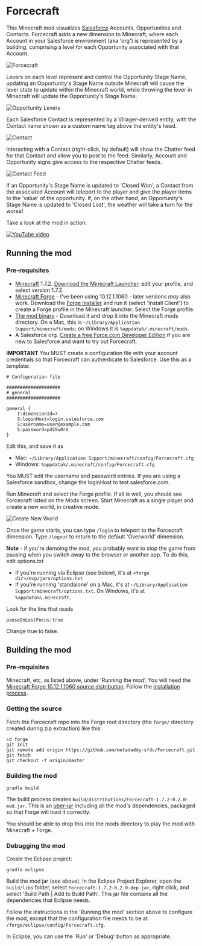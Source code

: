 Forcecraft
==========

This Minecraft mod visualizes [Salesforce](https://www.salesforce.com/crm/) Accounts, Opportunities and Contacts. Forcecraft adds a new dimension to Minecraft, where each Account in your Salesforce environment (aka 'org') is represented by a building, comprising a level for each Opportunity associated with that Account.

![Forcecraft](http://metadaddy-sfdc.github.io/Forcecraft/Forcecraft.png)

Levers on each level represent and control the Opportunity Stage Name; updating an Opportunity's Stage Name outside Minecraft will cause the lever state to update within the Minecraft world, while throwing the lever in Minecraft will update the Opportunity's Stage Name.

![Opportunity Levers](http://metadaddy-sfdc.github.io/Forcecraft/OpportunityLevers.png)

Each Salesforce Contact is represented by a Villager-derived entity, with the Contact name shown as a custom name tag above the entity's head. 

![Contact](http://metadaddy-sfdc.github.io/Forcecraft/Contact.png)

Interacting with a Contact (right-click, by default) will show the Chatter feed for that Contact and allow you to post to the feed. Similarly, Account and Opportunity signs give access to the respective Chatter feeds.

![Contact Feed](http://metadaddy-sfdc.github.io/Forcecraft/ContactFeed.png)

If an Opportunity's Stage Name is updated to 'Closed Won', a Contact from the associated Account will teleport to the player and give the player items to the 'value' of the opportunity. If, on the other hand, an Opportunity's Stage Name is updated to 'Closed Lost', the weather will take a turn for the worse!

Take a look at the mod in action:

[![YouTube video](http://img.youtube.com/vi/eb3GgM1o_8I/0.jpg)](http://www.youtube.com/watch?v=eb3GgM1o_8I)

Running the mod
---------------

### Pre-requisites

* [Minecraft](https://minecraft.net/) 1.7.2. [Download the Minecraft Launcher](https://minecraft.net/download), edit your profile, and select version 1.7.2.
* [Minecraft Forge](http://files.minecraftforge.net/) - I've been using 10.12.1.1060 - later versions *may* also work. Download the [Forge Installer](http://files.minecraftforge.net/maven/net/minecraftforge/forge/1.7.2-10.12.1.1060/forge-1.7.2-10.12.1.1060-installer.jar) and run it (select 'Install Client') to create a Forge profile in the Minecraft launcher. Select the Forge profile.
* [The mod binary](http://metadaddy-sfdc.github.io/Forcecraft/Forcecraft-v0.2.0.jar) - Download it and drop it into the Minecraft mods directory. On a Mac, this is `~/Library/Application Support/minecraft/mods`; on Windows it is `%appdata%/.minecraft/mods`.
* A Salesforce org. [Create a free Force.com Developer Edition](http://developer.force.com/join) if you are new to Salesforce and want to try out Forcecraft.

**IMPORTANT** You MUST create a configuration file with your account credentials so that Forcecraft can authenticate to Salesforce. Use this as a template:

```
# Configuration file

####################
# general
####################

general {
    I:dimensionId=7
    S:loginHost=login.salesforce.com
    S:username=user@example.com    
    S:password=p455w0rd
}
```

Edit this, and save it as

* Mac: `~/Library/Application Support/minecraft/config/Forcecraft.cfg`
* Windows: `%appdata%/.minecraft/config/Forcecraft.cfg`

You MUST edit the username and password entries. If you are using a Salesforce sandbox, change the loginHost to test.salesforce.com.

Run Minecraft and select the Forge profile. If all is well, you should see Forcecraft listed on the Mods screen. Start Minecraft as a single player and create a new world, in creative mode.

![Create New World](http://metadaddy-sfdc.github.io/Forcecraft/CreateNewWorld.png)

Once the game starts, you can type `/login` to teleport to the Forcecraft dimension. Type `/logout` to return to the default 'Overworld' dimension.

**Note** - if you're demoing the mod, you probably want to stop the game from pausing when you switch away to the browser or another app. To do this, edit options.txt

* If you're running via Eclipse (see below), it's at `<forge dir>/mcp/jars/options.txt`
* If you're running 'standalone' on a Mac, it's at `~/Library/Application Support/minecraft/options.txt`. On Windows, it's at `%appdata%\.minecraft`.

Look for the line that reads

    pauseOnLostFocus:true

Change true to false.

Building the mod
----------------

### Pre-requisites

Minecraft, etc, as listed above, under 'Running the mod'. You will need the [Minecraft Forge 10.12.1.1060 source distribution](http://files.minecraftforge.net/maven/net/minecraftforge/forge/1.7.2-10.12.1.1060/forge-1.7.2-10.12.1.1060-src.zip). Follow the [installation process](http://www.minecraftforge.net/wiki/Installation/Source).

### Getting the source

Fetch the Forcecraft repo into the Forge root directory (the `forge/` directory created during zip extraction) like this:

	cd forge
	git init
	git remote add origin https://github.com/metadaddy-sfdc/Forcecraft.git
	git fetch
	git checkout -t origin/master

### Building the mod

    gradle build

The build process creates `build/distributions/Forcecraft-1.7.2-0.2.0-mod.jar`. This is an [uber-jar](http://stackoverflow.com/a/11947093/33905) including all the mod's dependencies, packaged so that Forge will load it correctly.

You should be able to drop this into the mods directory to play the mod with Minecraft + Forge.

### Debugging the mod

Create the Eclipse project:

    gradle eclipse

Build the mod jar (see above). In the Eclipse Project Explorer, open the `build/libs` folder, select `Forcecraft-1.7.2-0.2.0-dep.jar`, right click, and select 'Build Path | Add to Build Path'. This jar file contains all the dependencies that Eclipse needs.

Follow the instructions in the 'Running the mod' section above to configure the mod, except that the configuration file needs to be at `/forge/eclipse/config/Forcecraft.cfg`.

In Eclipse, you can use the 'Run' or 'Debug' button as appropriate.
